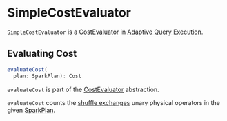 # SimpleCostEvaluator

`SimpleCostEvaluator` is a [CostEvaluator](CostEvaluator.md) in [Adaptive Query Execution](index.md).

## <span id="evaluateCost"> Evaluating Cost

```scala
evaluateCost(
  plan: SparkPlan): Cost
```

`evaluateCost` is part of the [CostEvaluator](CostEvaluator.md#evaluateCost) abstraction.

`evaluateCost` counts the [shuffle exchanges](../physical-operators/ShuffleExchangeLike.md) unary physical operators in the given [SparkPlan](../physical-operators/SparkPlan.md).
